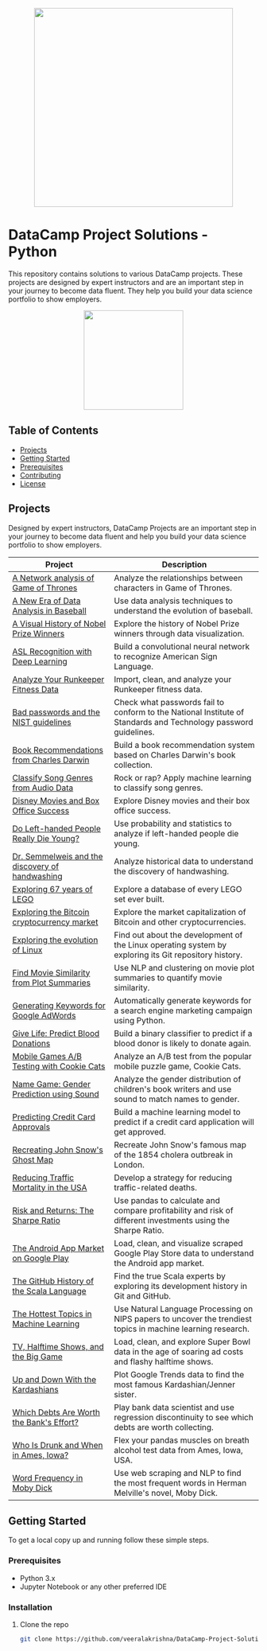 <p align="center"> 
  <img src="https://cdn.datacamp.com/main-app/assets/brand/logos/DataCamp_Horizontal_RGB-d196011f63ebda76dc5c9772425cf9541b8639af842d5e5476ef10f2460ed1e4.png" width="400">
</p>

# DataCamp Project Solutions - Python

This repository contains solutions to various DataCamp projects. These projects are designed by expert instructors and are an important step in your journey to become data fluent. They help you build your data science portfolio to show employers.

<p align="center"> 
  <img src="https://cdn.datacamp.com/main-app/assets/projects/projects-illustration-fb3e253ea0527cd53aafbd5ed1c4570a5c818c8deba9d0cedceb095bf64cb3fa.svg" width="200">
</p>

## Table of Contents

- [Projects](#projects)
- [Getting Started](#getting-started)
- [Prerequisites](#prerequisites)
- [Contributing](#contributing)
- [License](#license)

## Projects

Designed by expert instructors, DataCamp Projects are an important step in your journey to become data fluent and help you build your data science portfolio to show employers.

| Project | Description |
| --- | --- |
| [A Network analysis of Game of Thrones](https://github.com/veeralakrishna/DataCamp-Portfolio-Project-Solutions--Python/tree/master/A%20Network%20analysis%20of%20Game%20of%20Thrones) | Analyze the relationships between characters in Game of Thrones. |
| [A New Era of Data Analysis in Baseball](https://github.com/veeralakrishna/DataCamp-Portfolio-Project-Solutions--Python/tree/master/A%20New%20Era%20of%20Data%20Analysis%20in%20Baseball) | Use data analysis techniques to understand the evolution of baseball. |
| [A Visual History of Nobel Prize Winners](https://github.com/veeralakrishna/DataCamp-Portfolio-Project-Solutions--Python/tree/master/A%20Visual%20History%20of%20Nobel%20Prize%20Winners) | Explore the history of Nobel Prize winners through data visualization. |
| [ASL Recognition with Deep Learning](https://github.com/veeralakrishna/DataCamp-Portfolio-Project-Solutions--Python/tree/master/ASL%20Recognition%20with%20Deep%20Learning) | Build a convolutional neural network to recognize American Sign Language. |
| [Analyze Your Runkeeper Fitness Data](https://github.com/veeralakrishna/DataCamp-Portfolio-Project-Solutions--Python/tree/master/Analyze%20Your%20Runkeeper%20Fitness%20Data) | Import, clean, and analyze your Runkeeper fitness data. |
| [Bad passwords and the NIST guidelines](https://www.datacamp.com/projects/141) | Check what passwords fail to conform to the National Institute of Standards and Technology password guidelines. |
| [Book Recommendations from Charles Darwin](https://github.com/veeralakrishna/DataCamp-Portfolio-Project-Solutions--Python/tree/master/Book%20Recommendations%20from%20Charles%20Darwin) | Build a book recommendation system based on Charles Darwin's book collection. |
| [Classify Song Genres from Audio Data](https://github.com/veeralakrishna/DataCamp-Portfolio-Project-Solutions--Python/tree/master/Classify%20Song%20Genres%20from%20Audio%20Data) | Rock or rap? Apply machine learning to classify song genres. |
| [Disney Movies and Box Office Success](https://github.com/veeralakrishna/DataCamp-Portfolio-Project-Solutions--Python/tree/master/Disney%20Movies%20and%20Box%20Office%20Success) | Explore Disney movies and their box office success. |
| [Do Left-handed People Really Die Young?](https://github.com/veeralakrishna/DataCamp-Portfolio-Project-Solutions--Python/tree/master/Do%20Left-handed%20People%20Really%20Die%20Young_) | Use probability and statistics to analyze if left-handed people die young. |
| [Dr. Semmelweis and the discovery of handwashing](https://github.com/veeralakrishna/DataCamp-Portfolio-Project-Solutions--Python/tree/master/Dr.%20Semmelweis%20and%20the%20Discovery%20of%20Handwashing) | Analyze historical data to understand the discovery of handwashing. |
| [Exploring 67 years of LEGO](https://github.com/veeralakrishna/DataCamp-Portfolio-Project-Solutions--Python/tree/master/Exploring%2067%20Years%20of%20LEGO) | Explore a database of every LEGO set ever built. |
| [Exploring the Bitcoin cryptocurrency market](https://github.com/veeralakrishna/DataCamp-Portfolio-Project-Solutions--Python/tree/master/Exploring%20the%20Bitcoin%20Cryptocurrency%20Market) | Explore the market capitalization of Bitcoin and other cryptocurrencies. |
| [Exploring the evolution of Linux](https://github.com/veeralakrishna/DataCamp-Portfolio-Project-Solutions--Python/tree/master/Exploring%20the%20Evolution%20of%20Linux) | Find out about the development of the Linux operating system by exploring its Git repository history. |
| [Find Movie Similarity from Plot Summaries](https://github.com/veeralakrishna/DataCamp-Portfolio-Project-Solutions--Python/tree/master/Find%20Movie%20Similarity%20from%20Plot%20Summaries) | Use NLP and clustering on movie plot summaries to quantify movie similarity. |
| [Generating Keywords for Google AdWords](https://github.com/veeralakrishna/DataCamp-Portfolio-Project-Solutions--Python/tree/master/Generating%20Keywords%20for%20Google%20AdWords) | Automatically generate keywords for a search engine marketing campaign using Python. |
| [Give Life: Predict Blood Donations](https://github.com/veeralakrishna/DataCamp-Portfolio-Project-Solutions--Python/tree/master/Give%20Life%20Predict%20Blood%20Donations) | Build a binary classifier to predict if a blood donor is likely to donate again. |
| [Mobile Games A/B Testing with Cookie Cats](https://github.com/veeralakrishna/DataCamp-Portfolio-Project-Solutions--Python/tree/master/Mobile%20Games%20AB%20Testing%20with%20Cookie%20Cats) | Analyze an A/B test from the popular mobile puzzle game, Cookie Cats. |
| [Name Game: Gender Prediction using Sound](https://github.com/veeralakrishna/DataCamp-Portfolio-Project-Solutions--Python/tree/master/Name%20Game%20Gender%20Prediction%20using%20Sound) | Analyze the gender distribution of children's book writers and use sound to match names to gender. |
| [Predicting Credit Card Approvals](https://github.com/veeralakrishna/DataCamp-Portfolio-Project-Solutions--Python/tree/master/Predicting%20Credit%20Card%20Approvals) | Build a machine learning model to predict if a credit card application will get approved. |
| [Recreating John Snow's Ghost Map](https://github.com/veeralakrishna/DataCamp-Portfolio-Project-Solutions--Python/tree/master/Recreating%20John%20Snow%20Ghost%20Map) | Recreate John Snow's famous map of the 1854 cholera outbreak in London. |
| [Reducing Traffic Mortality in the USA](https://github.com/veeralakrishna/DataCamp-Portfolio-Project-Solutions--Python/tree/master/Reducing%20Traffic%20Mortality%20in%20the%20USA) | Develop a strategy for reducing traffic-related deaths. |
| [Risk and Returns: The Sharpe Ratio](https://github.com/veeralakrishna/DataCamp-Portfolio-Project-Solutions--Python/tree/master/Risk%20and%20Returns%20The%20Sharpe%20Ratio) | Use pandas to calculate and compare profitability and risk of different investments using the Sharpe Ratio. |
| [The Android App Market on Google Play](https://github.com/veeralakrishna/DataCamp-Portfolio-Project-Solutions--Python/tree/master/The%20Android%20App%20Market%20on%20Google%20Play) | Load, clean, and visualize scraped Google Play Store data to understand the Android app market. |
| [The GitHub History of the Scala Language](https://github.com/veeralakrishna/DataCamp-Portfolio-Project-Solutions--Python/tree/master/The%20GitHub%20History%20of%20the%20Scala%20Language) | Find the true Scala experts by exploring its development history in Git and GitHub. |
| [The Hottest Topics in Machine Learning](https://github.com/veeralakrishna/DataCamp-Portfolio-Project-Solutions--Python/tree/master/The%20Hottest%20Topics%20in%20Machine%20Learning) | Use Natural Language Processing on NIPS papers to uncover the trendiest topics in machine learning research. |
| [TV, Halftime Shows, and the Big Game](https://github.com/veeralakrishna/DataCamp-Portfolio-Project-Solutions--Python/tree/master/TV%20Halftime%20Shows%20and%20the%20Big%20Game) | Load, clean, and explore Super Bowl data in the age of soaring ad costs and flashy halftime shows. |
| [Up and Down With the Kardashians](https://github.com/veeralakrishna/DataCamp-Portfolio-Project-Solutions--Python/tree/master/Up%20and%20Down%20With%20the%20Kardashians) | Plot Google Trends data to find the most famous Kardashian/Jenner sister. |
| [Which Debts Are Worth the Bank's Effort?](https://github.com/veeralakrishna/DataCamp-Portfolio-Project-Solutions--Python/tree/master/Which%20Debts%20Are%20Worth%20the%20Banks%20Effort) | Play bank data scientist and use regression discontinuity to see which debts are worth collecting. |
| [Who Is Drunk and When in Ames, Iowa?](https://github.com/veeralakrishna/DataCamp-Portfolio-Project-Solutions--Python/tree/master/Who%20Is%20Drunk%20and%20When%20in%20Ames%20Iowa) | Flex your pandas muscles on breath alcohol test data from Ames, Iowa, USA. |
| [Word Frequency in Moby Dick](https://github.com/veeralakrishna/DataCamp-Portfolio-Project-Solutions--Python/tree/master/Word%20Frequency%20in%20Moby%20Dick) | Use web scraping and NLP to find the most frequent words in Herman Melville's novel, Moby Dick. |

## Getting Started

To get a local copy up and running follow these simple steps.

### Prerequisites

- Python 3.x
- Jupyter Notebook or any other preferred IDE

### Installation

1. Clone the repo
   ```sh
   git clone https://github.com/veeralakrishna/DataCamp-Project-Solutions-Python.git
